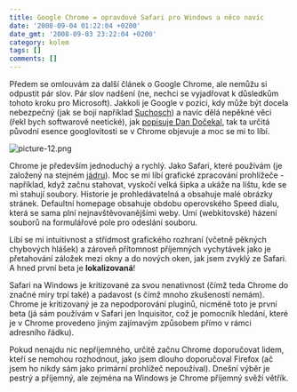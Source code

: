 ```yaml
---
title: Google Chrome = opravdové Safari pro Windows a něco navíc
date: '2008-09-04 01:22:04 +0200'
date_gmt: '2008-09-03 23:22:04 +0200'
category: kolem
tags: []
comments: []
---
```

<p>Předem se omlouvám za další článek o Google Chrome, ale nemůžu si odpustit pár slov. Pár slov nadšení (ne, nechci se vyjadřovat k důsledkům tohoto kroku pro Microsoft). Jakkoli je Google v pozici, kdy může být docela nebezpečný (jak se bojí například <a href="https://www.respekt.cz/clanek.php?fIDCLANKU=1964&fIDROCNIKU=2008">Suchosch</a>) a navíc dělá nepěkné věci (řekl bych softwarově neetické), jak <a href="https://www.pooh.cz/pooh/a.asp?a=2015155">popisuje Dan Dočekal</a>, tak ta určitá původní esence googlovitosti se v Chrome objevuje a moc se mi to líbí.</p>
<p><img src='/assets/migrated/wp-uploads/2008/09/picture-12.png' alt='picture-12.png' /></p>
<p>Chrome je především jednoduchý a rychlý. Jako Safari, které používám (je založený na stejném <a href="https://webkit.org/">jádru</a>). Moc se mi líbí grafické zpracování prohlížeče - například, když začnu stahovat, vyskočí velká šipka a ukáže na lištu, kde se mi stahují soubory. Historie je prohledávatelná a obsahuje malé obrázky stránek. Defaultní homepage obsahuje obdobu operovského Speed dialu, která se sama plní nejnavštěvovanějšími weby. Umí (webkitovské) házení souborů na formulářové pole pro odeslání souboru.</p>
<p>Líbí se mi intuitivnost a střídmost grafického rozhraní (včetně pěkných chybových hlášek) a zároveň přítomnost příjemných vychytávek jako je přetahování záložek mezi okny a do nových oken, jak jsem zvyklý ze Safari. A hned první beta je <strong>lokalizovaná</strong>!</p>
<p>Safari na Windows je kritizované za svou nenativnost (čímž teda Chrome do značné míry trpí také) a padavost (s čímž mnoho zkušeností nemám). Chrome je kritizovaný je za nepodporování pluginů, nicméně toto je první beta (já sám používám v Safari jen Inquisitor, což je pomocník hledání, které je v Chrome provedeno jiným zajímavým způsobem přímo v rámci adresního řádku). </p>
<p>Pokud nenajdu nic nepříjemného, určitě začnu Chrome doporučovat lidem, kteří se nemohou rozhodnout, jako jsem dlouho doporučoval Firefox (ač jsem ho nikdy sám jako primární prohlížeč nepoužíval). Dnešní výběr je pestrý a příjemný, ale zejména na Windows je Chrome příjemný svěží větřík.</p>
